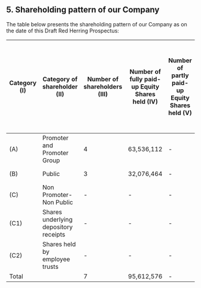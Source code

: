## 5. Shareholding pattern of our Company

The table below presents the shareholding pattern of our Company as on the date of this Draft Red Herring Prospectus:

<table><thead><tr><th rowspan="2">Category (I)</th><th rowspan="2">Category of shareholder (II)</th><th rowspan="2">Number of shareholders (III)</th><th rowspan="2">Number of fully paid-up Equity Shares held (IV)</th><th rowspan="2">Number of partly paid-up Equity Shares held (V)</th><th rowspan="2">Number of shares underlying depositary receipts (VI)</th><th rowspan="2">Total number of shares held (VII) =(IV)+(V)+ (VI)</th><th rowspan="2">Shareholding as a % of total number of shares (calculate d as per SCRR, 1957) (VIII) As a % of (A+B+C2 )</th><th colspan="3">Number of voting rights held in each class of securities (IX)</th><th rowspan="2">Number of shares underlying outstanding convertible securities (including warrants, ESOPs, etc.) (X)</th><th rowspan="2">Total number of fully diluted basis (including warrants, ESOP, convertible securities, etc) (XI) =(VII+X)</th><th rowspan="2">Shareholding, as a % assuming full conversion of convertible securities (as a percentage of share capital) (XII)= (VII)+(X) As a % of (A+B+C2)</th><th colspan="2">Number of locked in shares (XIII)</th><th colspan="2">Number of Shares pledged (XIV)</th><th colspan="2">Non-Disposal Undertaking (XV)</th><th colspan="2">Other encumbrances, if any (XVI)</th><th colspan="2">Total number of shares encumbered (XVII) = (XIV +XV +XVI)</th><th rowspan="2">Number of Equity Shares held in dematerialized form (XVIII)</th></tr><tr><th>Class e.g.: Equity Shares</th><th>Class e.g.: others</th><th>Total</th><th>Number of voting rights</th><th>Number of shares held (a)</th><th>As a % of total share s held (b)</th><th>Number of voting rights</th><th>Number of shares held (a)</th><th>As a % of total share s held (b)</th><th>Number of voting rights</th><th>Number of shares held (a)</th><th>As a % of total share s held (b)</th><th>Number of voting rights</th><th>Number of shares held (a)</th><th>As a % of total share s held (b)</th></tr></thead><tbody><tr><td>(A)</td><td>Promoter and Promoter Group</td><td>4</td><td>63,536,112</td><td>-</td><td>-</td><td>63,536,112</td><td>66.45</td><td>Equity Shares</td><td>-</td><td>63,536,112</td><td>66.45</td><td>-</td><td>-</td><td>-</td><td>NA</td><td>NA</td><td>Nil</td><td>Nil</td><td>Nil</td><td>Nil</td><td>Nil</td><td>63,536,112</td></tr><tr><td>(B)</td><td>Public</td><td>3</td><td>32,076,464</td><td>-</td><td>-</td><td>32,076,464</td><td>33.55</td><td>Equity Shares</td><td>-</td><td>32,076,464</td><td>33.55</td><td>-</td><td>-</td><td>-</td><td>NA</td><td>NA</td><td>Nil</td><td>Nil</td><td>Nil</td><td>Nil</td><td>Nil</td><td>32,076,464</td></tr><tr><td>(C)</td><td>Non Promoter-Non Public</td><td>-</td><td>-</td><td>-</td><td>-</td><td>-</td><td>-</td><td>-</td><td>-</td><td>-</td><td>-</td><td>-</td><td>-</td><td>-</td><td>-</td><td>-</td><td>-</td><td>-</td><td>-</td><td>-</td><td>-</td><td>-</td></tr><tr><td>(C1)</td><td>Shares underlying depository receipts</td><td>-</td><td>-</td><td>-</td><td>-</td><td>-</td><td>-</td><td>-</td><td>-</td><td>-</td><td>-</td><td>-</td><td>-</td><td>-</td><td>-</td><td>-</td><td>-</td><td>-</td><td>-</td><td>-</td><td>-</td><td>-</td></tr><tr><td>(C2)</td><td>Shares held by employee trusts</td><td>-</td><td>-</td><td>-</td><td>-</td><td>-</td><td>-</td><td>-</td><td>-</td><td>-</td><td>-</td><td>-</td><td>-</td><td>-</td><td>-</td><td>-</td><td>-</td><td>-</td><td>-</td><td>-</td><td>-</td><td>-</td></tr><tr><td colspan="2">Total</td><td>7</td><td>95,612,576</td><td>-</td><td>-</td><td>95,612,576</td><td>100%</td><td>-</td><td>-</td><td>95,612,576</td><td>100%</td><td>-</td><td>-</td><td>-</td><td>-</td><td>-</td><td>-</td><td>-</td><td>-</td><td>-</td><td>-</td><td>95,612,576</td></tr></tbody></table>